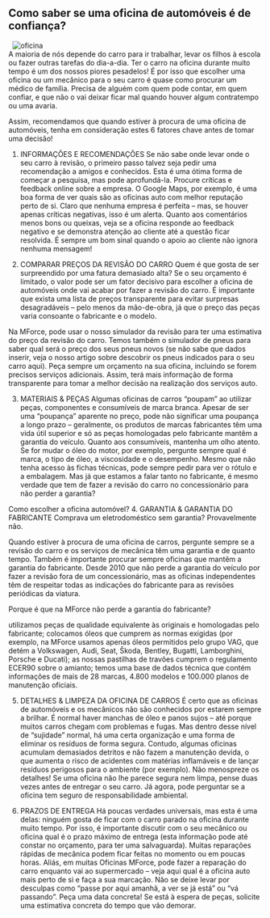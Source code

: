 ## Como saber se uma oficina de automóveis é de confiança?
&nbsp;
![oficina](https://www.oficinasmforce.pt/uploads/subcanais2/inspecao_destaque.jpg)
<br>
A maioria de nós depende do carro para ir trabalhar, levar os filhos à escola ou fazer outras tarefas do dia-a-dia. Ter o carro na oficina durante muito tempo é um dos nossos piores pesadelos! É por isso que escolher uma oficina ou um mecânico para o seu carro é quase como procurar um médico de família. Precisa de alguém com quem pode contar, em quem confiar, e que não o vai deixar ficar mal quando houver algum contratempo ou uma avaria. 

Assim, recomendamos que quando estiver à procura de uma oficina de automóveis, tenha em consideração estes 6 fatores chave antes de tomar uma decisão! 

1. INFORMAÇÕES E RECOMENDAÇÕES
Se não sabe onde levar onde o seu carro à revisão, o primeiro passo talvez seja pedir uma recomendação a amigos e conhecidos. Esta é uma ótima forma de começar a pesquisa, mas pode aprofundá-la. Procure críticas e feedback online sobre a empresa. O Google Maps, por exemplo, é uma boa forma de ver quais são as oficinas auto com melhor reputação perto de si. Claro que nenhuma empresa é perfeita – mas, se houver apenas críticas negativas, isso é um alerta. Quanto aos comentários menos bons ou queixas, veja se a oficina responde ao feedback negativo e se demonstra atenção ao cliente até a questão ficar resolvida. É sempre um bom sinal quando o apoio ao cliente não ignora nenhuma mensagem! 

 

2. COMPARAR PREÇOS DA REVISÃO DO CARRO
Quem é que gosta de ser surpreendido por uma fatura demasiado alta? Se o seu orçamento é limitado, o valor pode ser um fator decisivo para escolher a oficina de automóveis onde vai acabar por fazer a revisão do carro. É importante que exista uma lista de preços transparente para evitar surpresas desagradáveis – pelo menos da mão-de-obra, já que o preço das peças varia consoante o fabricante e o modelo. 

 

Na MForce, pode usar o nosso simulador da revisão para ter uma estimativa do preço da revisão do carro. Temos também o simulador de pneus para saber qual será o preço dos seus pneus novos (se não sabe que dados inserir, veja o nosso artigo sobre descobrir os pneus indicados para o seu carro aqui). Peça sempre um orçamento na sua oficina, incluindo se forem precisos serviços adicionais. Assim, terá mais informação de forma transparente para tomar a melhor decisão na realização dos serviços auto. 

 

3. MATERIAIS & PEÇAS
Algumas oficinas de carros “poupam” ao utilizar peças, componentes e consumíveis de marca branca. Apesar de ser uma “poupança” aparente no preço, pode não significar uma poupança a longo prazo – geralmente, os produtos de marcas fabricantes têm uma vida útil superior e só as peças homologadas pelo fabricante mantêm a garantia do veículo. Quanto aos consumíveis, mantenha um olho atento. Se for mudar o óleo do motor, por exemplo, pergunte sempre qual é marca, o tipo de óleo, a viscosidade e o desempenho. Mesmo que não tenha acesso às fichas técnicas, pode sempre pedir para ver o rótulo e a embalagem. Mas já que estamos a falar tanto no fabricante, é mesmo verdade que tem de fazer a revisão do carro no concessionário para não perder a garantia?

Como escolher a oficina automóvel?
4. GARANTIA & GARANTIA DO FABRICANTE
Comprava um eletrodoméstico sem garantia? Provavelmente não.

Quando estiver à procura de uma oficina de carros, pergunte sempre se a revisão do carro e os serviços de mecânica têm uma garantia e de quanto tempo. Também é importante procurar sempre oficinas que mantêm a garantia do fabricante. Desde 2010 que não perde a garantia do veículo por fazer a revisão fora de um concessionário, mas as oficinas independentes têm de respeitar todas as indicações do fabricante para as revisões periódicas da viatura.
 

Porque é que na MForce não perde a garantia do fabricante?

 utilizamos peças de qualidade equivalente às originais e homologadas pelo fabricante;
 colocamos óleos que cumprem as normas exigidas (por exemplo, na MForce usamos apenas óleos permitidos pelo grupo VAG, que detém a Volkswagen, Audi, Seat, Škoda, Bentley, Bugatti, Lamborghini, Porsche e Ducati);
 as nossas pastilhas de travões cumprem o regulamento ECER90 sobre o amianto;
 temos uma base de dados técnica que contém informações de mais de 28 marcas, 4.800 modelos e 100.000 planos de manutenção oficiais.  
 

5. DETALHES & LIMPEZA DA OFICINA DE CARROS
É certo que as oficinas de automóveis e os mecânicos não são conhecidos por estarem sempre a brilhar. É normal haver manchas de óleo e panos sujos – até porque muitos carros chegam com problemas e fugas. Mas dentro desse nível de “sujidade” normal, há uma certa organização e uma forma de eliminar os resíduos de forma segura. Contudo, algumas oficinas acumulam demasiados detritos e não fazem a manutenção devida, o que aumenta o risco de acidentes com matérias inflamáveis e de lançar resíduos perigosos para o ambiente (por exemplo). Não menospreze os detalhes! Se uma oficina não lhe parece segura nem limpa, pense duas vezes antes de entregar o seu carro. Já agora, pode perguntar se a oficina tem seguro de responsabilidade ambiental.  

 

6. PRAZOS DE ENTREGA
Há poucas verdades universais, mas esta é uma delas: ninguém gosta de ficar com o carro parado na oficina durante muito tempo. Por isso, é importante discutir com o seu mecânico ou oficina qual é o prazo máximo de entrega (esta informação pode até constar no orçamento, para ter uma salvaguarda). Muitas reparações rápidas de mecânica podem ficar feitas no momento ou em poucas horas. Aliás, em muitas Oficinas MForce, pode fazer a reparação do carro enquanto vai ao supermercado – veja aqui qual é a oficina auto mais perto de si e faça a sua marcação. Não se deixe levar por desculpas como “passe por aqui amanhã, a ver se já está” ou “vá passando”. Peça uma data concreta! Se está à espera de peças, solicite uma estimativa concreta do tempo que vão demorar.